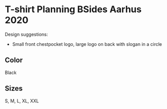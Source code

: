 # T-shirt Planning BSides Aarhus 2020

Design suggestions:
* Small front chestpocket logo, large logo on back with slogan in a circle

## Color
Black  

## Sizes
S, M, L, XL, XXL
